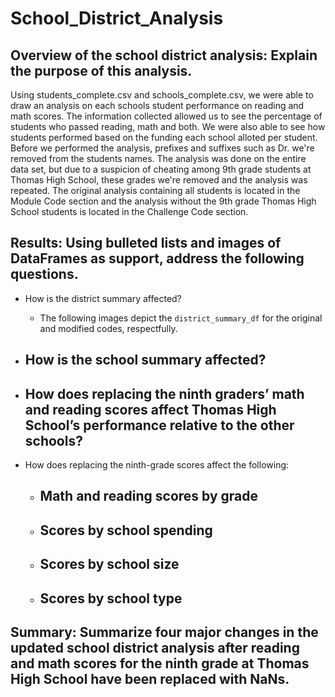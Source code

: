 # School_District_Analysis

## Overview of the school district analysis: Explain the purpose of this analysis.
Using students_complete.csv and schools_complete.csv, we were able to draw an analysis on each schools student performance on reading and math scores. The information collected allowed us to see the percentage of students who passed reading, math and both. We were also able to see how students performed based on the funding each school alloted per student. Before we performed the analysis, prefixes and suffixes such as Dr. we're removed from the students names. The analysis was done on the entire data set, but due to a suspicion of cheating among 9th grade students at Thomas High School, these grades we're removed and the analysis was repeated. The original analysis containing all students is located in the Module Code section and the analysis without the 9th grade Thomas High School students is located in the Challenge Code section.

## Results: Using bulleted lists and images of DataFrames as support, address the following questions.

- How is the district summary affected?
  - The following images depict the `district_summary_df` for the original and modified codes, respectfully.

- How is the school summary affected?
  - 
  
- How does replacing the ninth graders’ math and reading scores affect Thomas High School’s performance relative to the other schools?
  - 
  
- How does replacing the ninth-grade scores affect the following:
  - Math and reading scores by grade
    - 
  
  - Scores by school spending
    - 
  
  - Scores by school size
    - 
  
  - Scores by school type
    - 
  
## Summary: Summarize four major changes in the updated school district analysis after reading and math scores for the ninth grade at Thomas High School have been replaced with NaNs.